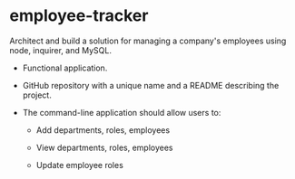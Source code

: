 # employee-tracker
Architect and build a solution for managing a company's employees using node, inquirer, and MySQL.

* Functional application.

* GitHub repository with a unique name and a README describing the project.

* The command-line application should allow users to:

  * Add departments, roles, employees

  * View departments, roles, employees

  * Update employee roles